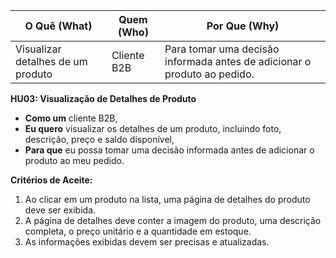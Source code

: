 | **O Quê (What)** | **Quem (Who)** | **Por Que (Why)** |
|---|---|---|
| Visualizar detalhes de um produto | Cliente B2B | Para tomar uma decisão informada antes de adicionar o produto ao pedido. |

**HU03: Visualização de Detalhes de Produto**

*   **Como um** cliente B2B,
*   **Eu quero** visualizar os detalhes de um produto, incluindo foto, descrição, preço e saldo disponível,
*   **Para que** eu possa tomar uma decisão informada antes de adicionar o produto ao meu pedido.

**Critérios de Aceite:**

1.  Ao clicar em um produto na lista, uma página de detalhes do produto deve ser exibida.
2.  A página de detalhes deve conter a imagem do produto, uma descrição completa, o preço unitário e a quantidade em estoque.
3.  As informações exibidas devem ser precisas e atualizadas.


